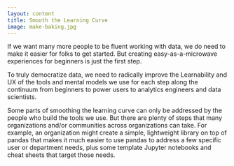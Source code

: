 ```yaml
---
layout: content
title: Smooth the Learning Curve
image: make-baking.jpg
---
```


If we want many more people to be fluent working with data, we do need to make it easier for folks to get started.  But creating easy-as-a-microwave experiences for beginners is just the first step.  

To truly democratize data, we need to radically improve the Learnability and UX of the tools and mental models we use for each step along the continuum from beginners to power users to analytics engineers and data scientists.

Some parts of smoothing the learning curve can only be addressed by the people who build the tools we use.  But there are plenty of steps that many organizations and/or communities across organizations can take.  For example, an organization might create a simple, lightweight library on top of pandas that makes it much easier to use pandas to address a few specific user or department needs, plus some template Jupyter notebooks and cheat sheets that target those needs.